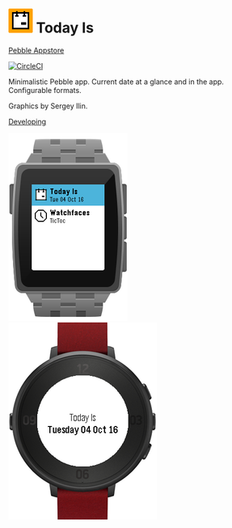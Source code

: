 <h1><img src='app/resources/images/today-48.png' align='bottom'/>&nbsp;Today Is</h1>

[Pebble Appstore](https://apps.getpebble.com/en_US/application/57f1dc9405e4b1be61000122)

[![CircleCI](https://img.shields.io/circleci/project/mikea/pebble-today-is.svg?style=flat)](https://circleci.com/gh/mikea/pebble-today-is)

Minimalistic Pebble app. Current date at a glance and in the app.
Configurable formats.

Graphics by Sergey Ilin.

[Developing](docs/developing.md)

![AppGlance Screenshot](screenshots/app_glance_square_steel_silver.png) ![Window Screenshot](screenshots/app_round_red.png)

